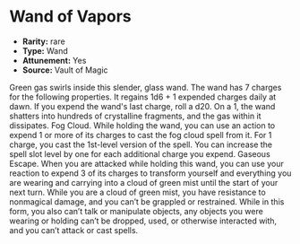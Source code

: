 
# Wand of Vapors

* **Rarity:** rare
* **Type:** Wand
* **Attunement:** Yes
* **Source:** Vault of Magic


Green gas swirls inside this slender, glass wand. The wand has 7 charges for the following properties. It regains 1d6 + 1 expended charges daily at dawn. If you expend the wand's last charge, roll a d20. On a 1, the wand shatters into hundreds of crystalline fragments, and the gas within it dissipates. Fog Cloud. While holding the wand, you can use an action to expend 1 or more of its charges to cast the fog cloud spell from it. For 1 charge, you cast the 1st-level version of the spell. You can increase the spell slot level by one for each additional charge you expend. Gaseous Escape. When you are attacked while holding this wand, you can use your reaction to expend 3 of its charges to transform yourself and everything you are wearing and carrying into a cloud of green mist until the start of your next turn. While you are a cloud of green mist, you have resistance to nonmagical damage, and you can’t be grappled or restrained. While in this form, you also can’t talk or manipulate objects, any objects you were wearing or holding can’t be dropped, used, or otherwise interacted with, and you can’t attack or cast spells.
